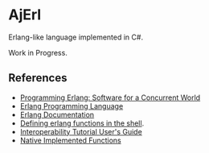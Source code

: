 # AjErl

Erlang-like language implemented in C#.

Work in Progress.

## References

- [Programming Erlang: Software for a Concurrent World](http://pragprog.com/book/jaerlang/programming-erlang)
- [Erlang Programming Language](http://www.erlang.org/)
- [Erlang Documentation](http://www.erlang.org/doc.html)
- [Defining erlang functions in the shell](http://stackoverflow.com/questions/2065990/defining-erlang-functions-in-the-shell).
- [Interoperability Tutorial User's Guide](http://www.erlang.org/doc/tutorial/users_guide.html)
- [Native Implemented Functions](http://www.erlang.org/doc/tutorial/nif.html)

